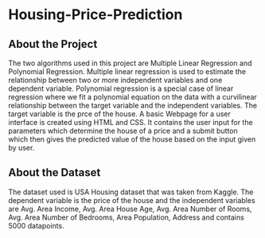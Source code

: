 # Housing-Price-Prediction

## About the Project
The two algorithms used in this project are Multiple Linear Regression and Polynomial Regression. Multiple linear regression is used to estimate the relationship between two or more independent variables and one dependent variable. Polynomial regression is a special case of linear regression where we fit a polynomial equation on the data with a curvilinear relationship between the target variable and the independent variables. The target variable is the prce of the house.
A basic Webpage for a user interface is created using HTML and CSS. It contains the user input for the parameters which determine the house of a price and a submit button which then gives the predicted value of the house based on the input given by user. 

## About the Dataset
The dataset used is USA Housing dataset that was taken from Kaggle. The dependent variable is the price of the house and the independent variables are Avg. Area Income, Avg. Area House Age, Avg. Area Number of Rooms, Avg. Area Number of Bedrooms, Area Population, Address and contains 5000 datapoints. 
